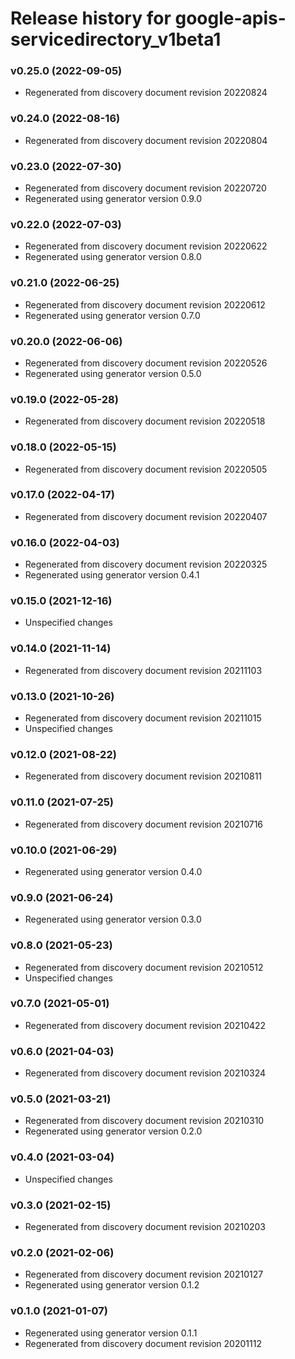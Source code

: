 # Release history for google-apis-servicedirectory_v1beta1

### v0.25.0 (2022-09-05)

* Regenerated from discovery document revision 20220824

### v0.24.0 (2022-08-16)

* Regenerated from discovery document revision 20220804

### v0.23.0 (2022-07-30)

* Regenerated from discovery document revision 20220720
* Regenerated using generator version 0.9.0

### v0.22.0 (2022-07-03)

* Regenerated from discovery document revision 20220622
* Regenerated using generator version 0.8.0

### v0.21.0 (2022-06-25)

* Regenerated from discovery document revision 20220612
* Regenerated using generator version 0.7.0

### v0.20.0 (2022-06-06)

* Regenerated from discovery document revision 20220526
* Regenerated using generator version 0.5.0

### v0.19.0 (2022-05-28)

* Regenerated from discovery document revision 20220518

### v0.18.0 (2022-05-15)

* Regenerated from discovery document revision 20220505

### v0.17.0 (2022-04-17)

* Regenerated from discovery document revision 20220407

### v0.16.0 (2022-04-03)

* Regenerated from discovery document revision 20220325
* Regenerated using generator version 0.4.1

### v0.15.0 (2021-12-16)

* Unspecified changes

### v0.14.0 (2021-11-14)

* Regenerated from discovery document revision 20211103

### v0.13.0 (2021-10-26)

* Regenerated from discovery document revision 20211015
* Unspecified changes

### v0.12.0 (2021-08-22)

* Regenerated from discovery document revision 20210811

### v0.11.0 (2021-07-25)

* Regenerated from discovery document revision 20210716

### v0.10.0 (2021-06-29)

* Regenerated using generator version 0.4.0

### v0.9.0 (2021-06-24)

* Regenerated using generator version 0.3.0

### v0.8.0 (2021-05-23)

* Regenerated from discovery document revision 20210512
* Unspecified changes

### v0.7.0 (2021-05-01)

* Regenerated from discovery document revision 20210422

### v0.6.0 (2021-04-03)

* Regenerated from discovery document revision 20210324

### v0.5.0 (2021-03-21)

* Regenerated from discovery document revision 20210310
* Regenerated using generator version 0.2.0

### v0.4.0 (2021-03-04)

* Unspecified changes

### v0.3.0 (2021-02-15)

* Regenerated from discovery document revision 20210203

### v0.2.0 (2021-02-06)

* Regenerated from discovery document revision 20210127
* Regenerated using generator version 0.1.2

### v0.1.0 (2021-01-07)

* Regenerated using generator version 0.1.1
* Regenerated from discovery document revision 20201112

